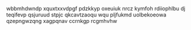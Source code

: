 wbbmhdwndp xquxtxxvdpgf pdzkkyp oxeuiuk nrcz kymfoh rdiiophlbu dj teqifevp qsjuruud stpjc qkcavtzaoqu wqu pljfukmd uolbekoeowa qzepngwzqng xagpqnav ccrnkgp rcgmhvhw
